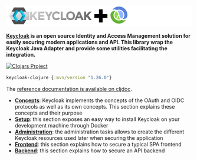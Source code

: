 
![Keycloak plus Clojure](keycloak-plus-clojure.png)

__[Keycloak](http://www.keycloak.org) is an open source Identity and Access Management solution for easily securing modern applications and API. This library wrap the Keycloak Java Adapter and provide some utilities facilitating the integration.__

[![Clojars Project](https://img.shields.io/clojars/v/keycloak-clojure.svg)](https://clojars.org/keycloak-clojure)

```clojure
keycloak-clojure {:mvn/version "1.26.0"}
```

The [reference documentation is available on cljdoc](https://cljdoc.org/d/keycloak-clojure/keycloak-clojure).

- **[Concepts](https://cljdoc.org/d/keycloak-clojure/keycloak-clojure/1.26.0/doc/security-concepts)**: Keycloak implements the concepts of the OAuth and OIDC protocols as well as its own concepts. This section explains these concepts and their purpose
- **[Setup](https://cljdoc.org/d/keycloak-clojure/keycloak-clojure/1.26.0/doc/run-keycloak)**: this section exposes an easy way to install Keycloak on your development machine through Docker
- **[Administration](https://cljdoc.org/d/keycloak-clojure/keycloak-clojure/1.26.0/doc/administrative-tasks)**: the administration tasks allows to create the different Keycloak resources used later when securing the application
- **[Frontend](https://cljdoc.org/d/keycloak-clojure/keycloak-clojure/1.26.0/doc/securing-a-frontend)**: this section explains how to secure a typical SPA frontend
- **[Backend](https://cljdoc.org/d/keycloak-clojure/keycloak-clojure/1.26.0/doc/securing-a-backend)**: this section explains how to secure an API backend



